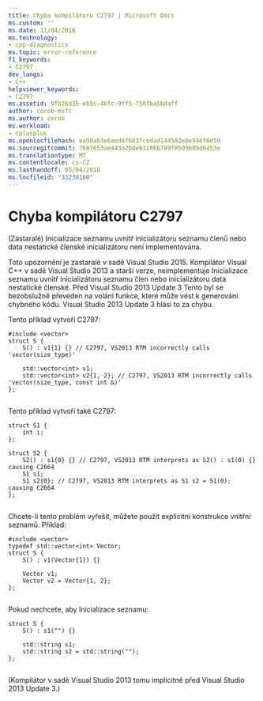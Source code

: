 ```yaml
---
title: Chyba kompilátoru C2797 | Microsoft Docs
ms.custom: ''
ms.date: 11/04/2016
ms.technology:
- cpp-diagnostics
ms.topic: error-reference
f1_keywords:
- C2797
dev_langs:
- C++
helpviewer_keywords:
- C2797
ms.assetid: 9fb26d35-eb5c-46fc-9ff5-756fba5bdaff
author: corob-msft
ms.author: corob
ms.workload:
- cplusplus
ms.openlocfilehash: ea98ab3e6aed4f683fcedad144582e8e946f6d59
ms.sourcegitcommit: 76b7653ae443a2b8eb1186b789f8503609d6453e
ms.translationtype: MT
ms.contentlocale: cs-CZ
ms.lasthandoff: 05/04/2018
ms.locfileid: "33238160"
---
```

# <a name="compiler-error-c2797"></a>Chyba kompilátoru C2797
(Zastaralé) Inicializace seznamu uvnitř inicializátoru seznamu členů nebo data nestatické členské inicializátoru není implementována.  
  
 Toto upozornění je zastaralé v sadě Visual Studio 2015. Kompilátor Visual C++ v sadě Visual Studio 2013 a starší verze, neimplementuje Inicializace seznamu uvnitř inicializátoru seznamu člen nebo inicializátoru data nestatické členské. Před Visual Studio 2013 Update 3 Tento byl se bezobslužně převeden na volání funkce, které může vést k generování chybného kódu. Visual Studio 2013 Update 3 hlásí to za chybu.  
  
 Tento příklad vytvoří C2797:  
  
```  
#include <vector>  
struct S {  
    S() : v1{1} {} // C2797, VS2013 RTM incorrectly calls 'vector(size_type)'  
  
    std::vector<int> v1;  
    std::vector<int> v2{1, 2}; // C2797, VS2013 RTM incorrectly calls 'vector(size_type, const int &)'  
};  
  
```  
  
 Tento příklad vytvoří také C2797:  
  
```  
struct S1 {  
    int i;  
};  
  
struct S2 {  
    S2() : s1{0} {} // C2797, VS2013 RTM interprets as S2() : s1(0) {} causing C2664  
    S1 s1;  
    S1 s2{0}; // C2797, VS2013 RTM interprets as S1 s2 = S1(0); causing C2664  
};  
  
```  
  
 Chcete-li tento problém vyřešit, můžete použít explicitní konstrukce vnitřní seznamů. Příklad:  
  
```  
#include <vector>  
typedef std::vector<int> Vector;  
struct S {  
    S() : v1(Vector{1}) {}  
  
    Vector v1;  
    Vector v2 = Vector{1, 2};  
};  
  
```  
  
 Pokud nechcete, aby Inicializace seznamu:  
  
```  
struct S {  
    S() : s1("") {}  
  
    std::string s1;  
    std::string s2 = std::string("");  
};  
  
```  
  
 (Kompilátor v sadě Visual Studio 2013 tomu implicitně před Visual Studio 2013 Update 3.)